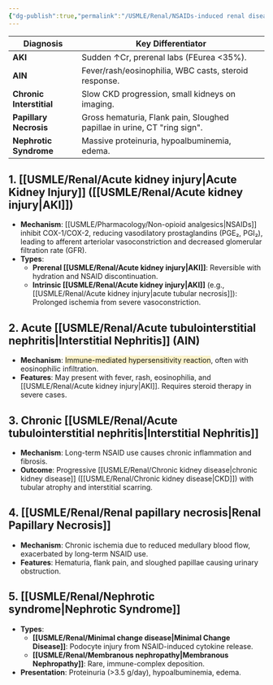 ```yaml
---
{"dg-publish":true,"permalink":"/USMLE/Renal/NSAIDs-induced renal diseases/"}
---
```


| **Diagnosis**            | **Key Differentiator**                                                   |
| ------------------------ | ------------------------------------------------------------------------ |
| **AKI**                  | Sudden ↑Cr, prerenal labs (FEurea <35%).                                 |
| **AIN**                  | Fever/rash/eosinophilia, WBC casts, steroid response.                    |
| **Chronic Interstitial** | Slow CKD progression, small kidneys on imaging.                          |
| **Papillary Necrosis**   | Gross hematuria, Flank pain, Sloughed papillae in urine, CT "ring sign". |
| **Nephrotic Syndrome**   | Massive proteinuria, hypoalbuminemia, edema.                             |

## **1. [[USMLE/Renal/Acute kidney injury\|Acute Kidney Injury]] ([[USMLE/Renal/Acute kidney injury\|AKI]])**

- **Mechanism**: [[USMLE/Pharmacology/Non-opioid analgesics\|NSAIDs]] inhibit COX-1/COX-2, reducing vasodilatory prostaglandins (PGE₂, PGI₂), leading to afferent arteriolar vasoconstriction and decreased glomerular filtration rate (GFR).
- **Types**:
    - **Prerenal [[USMLE/Renal/Acute kidney injury\|AKI]]**: Reversible with hydration and NSAID discontinuation.
    - **Intrinsic [[USMLE/Renal/Acute kidney injury\|AKI]]** (e.g., [[USMLE/Renal/Acute kidney injury\|acute tubular necrosis]]): Prolonged ischemia from severe vasoconstriction.

## **2. Acute [[USMLE/Renal/Acute tubulointerstitial nephritis\|Interstitial Nephritis]] (AIN)**

- **Mechanism**: <span style="background:rgba(240, 200, 0, 0.2)">Immune-mediated hypersensitivity reaction</span>, often with eosinophilic infiltration.
- **Features**: May present with fever, rash, eosinophilia, and [[USMLE/Renal/Acute kidney injury\|AKI]]. Requires steroid therapy in severe cases.

## **3. Chronic [[USMLE/Renal/Acute tubulointerstitial nephritis\|Interstitial Nephritis]]**

- **Mechanism**: Long-term NSAID use causes chronic inflammation and fibrosis.
- **Outcome**: Progressive [[USMLE/Renal/Chronic kidney disease\|chronic kidney disease]] ([[USMLE/Renal/Chronic kidney disease\|CKD]]) with tubular atrophy and interstitial scarring.

## **4. [[USMLE/Renal/Renal papillary necrosis\|Renal Papillary Necrosis]]**

- **Mechanism**: Chronic ischemia due to reduced medullary blood flow, exacerbated by long-term NSAID use.
- **Features**: Hematuria, flank pain, and sloughed papillae causing urinary obstruction.

## **5. [[USMLE/Renal/Nephrotic syndrome\|Nephrotic Syndrome]]**

- **Types**:
    - **[[USMLE/Renal/Minimal change disease\|Minimal Change Disease]]**: Podocyte injury from NSAID-induced cytokine release.
    - **[[USMLE/Renal/Membranous nephropathy\|Membranous Nephropathy]]**: Rare, immune-complex deposition.
- **Presentation**: Proteinuria (>3.5 g/day), hypoalbuminemia, edema.
